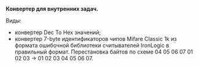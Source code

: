 **Конвертер для внутренних задач.**

Виды:

- конвертер Dec To Hex значений;
- конвертер 7-byte идентификаторов чипов Mifare Classic 1k из формата ошибочной библиотеки считывателей IronLogic в правильный формат. Перестановка байтов по схеме 04 05 06 07 01 02 03 -> 01 02 03 04 05 06 07.
